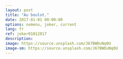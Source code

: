 ```yaml
---
layout: post
title: "Au boulot."
date: 2017-01-01 00:00:00
options: nomenu, joker, current
lang: fr
ref: joker01012017
description: 
image: https://source.unsplash.com/J67BWDuNq0U
image-sm: https://source.unsplash.com/J67BWDuNq0U
---
```



